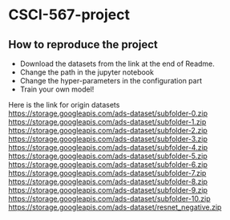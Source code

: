 # CSCI-567-project

## How to reproduce the project
- Download the datasets from the link at the end of Readme.  
- Change the path in the jupyter notebook  
- Change the hyper-parameters in the configuration part  
- Train your own model!  


Here is the link for origin datasets  
<https://storage.googleapis.com/ads-dataset/subfolder-0.zip>  
<https://storage.googleapis.com/ads-dataset/subfolder-1.zip>  
<https://storage.googleapis.com/ads-dataset/subfolder-2.zip>  
<https://storage.googleapis.com/ads-dataset/subfolder-3.zip>  
<https://storage.googleapis.com/ads-dataset/subfolder-4.zip>  
<https://storage.googleapis.com/ads-dataset/subfolder-5.zip>  
<https://storage.googleapis.com/ads-dataset/subfolder-6.zip>  
<https://storage.googleapis.com/ads-dataset/subfolder-7.zip>  
<https://storage.googleapis.com/ads-dataset/subfolder-8.zip>  
<https://storage.googleapis.com/ads-dataset/subfolder-9.zip>  
<https://storage.googleapis.com/ads-dataset/subfolder-10.zip>  
<https://storage.googleapis.com/ads-dataset/resnet_negative.zip>
